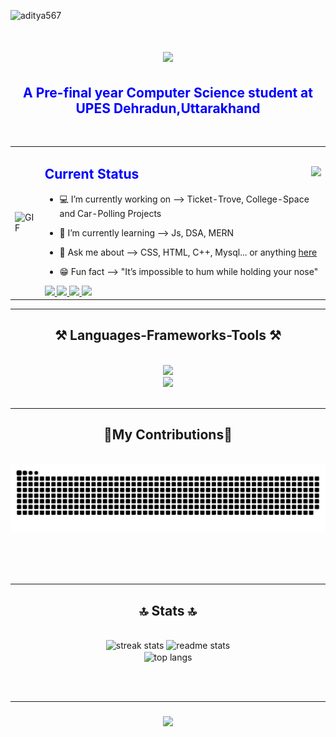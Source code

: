 
![aditya567](https://github.com/Aditya-567/Aditya-567/assets/106132841/e4da32bf-bcfa-4499-ad50-adb48b7205f2)

<h1 align="center">
    <img src="https://readme-typing-svg.herokuapp.com/?font=Righteous&size=35&center=true&vCenter=true&width=500&height=100&duration=4000&lines=Hi+There!+👋;+I'm+Aditya+Kumar!;" />
</h1>
<h2 align="center"style="color:blue"> A Pre-final year Computer Science student at UPES Dehradun,Uttarakhand</h2>
<br/>
<table>
<tr>
<td>
<!-- REMOVE THE BACKSLASHES -->
<img align="center" alt="GIF" src="https://media2.giphy.com/media/2IudUHdI075HL02Pkk/giphy.gif?cid=ecf05e47ajwx43swwpzg1hgmyyoxre5orkkt79hjpc61mdse&ep=v1_gifs_search&rid=giphy.gif&ct=g" />             
</td>
<td>
<h2 style="color:blue"> <b>Current Status </b> <img align="right" src="https://visitor-badge.laobi.icu/badge?page_id=Aditya-567.Aditya-567" /></h2>
  
 - 💻 I’m currently working on --> Ticket-Trove, College-Space and Car-Polling Projects
  
 - 📝 I’m currently learning --> Js, DSA, MERN 

 - 🫡 Ask me about --> CSS, HTML, C++, Mysql... or anything [here](https://github.com/Aditya-567/Aditya-567/issues)
 
 - 😁 Fun fact --> "It’s impossible to hum while holding your nose" 

  <a href="mailto:lextrone000567@gmail.com">
    <img src="https://img.shields.io/badge/Gmail-333333?style=for-the-badge&logo=gmail&logoColor=red" />
  </a>
  <a href="https://www.linkedin.com/in/aditya-kumar-820a8b227/" target="_blank">
    <img src="https://img.shields.io/badge/LinkedIn-0077B5?style=for-the-badge&logo=linkedin&logoColor=white" target="_blank" />
  </a>
    <a href="https://leetcode.com/Aditya000567/" target="_blank">
    <img src="https://img.shields.io/badge/LeetCode-000000?style=for-the-badge&logo=leetcode&logoColor=yellow" target="_blank" />
  </a>
  </a>
    <a href="https://www.instagram.com/aditya_kumar0056/" target="_blank">
    <img src="https://img.shields.io/badge/instagram-rgb(230, 64, 95)?style=for-the-badge&logo=instagram&logoColor=white" target="_blank" />
  </a>
 
</td>
</tr>
</table>


 <hr/>
<h2 align="center">⚒️ Languages-Frameworks-Tools ⚒️</h2>
<br/>
<div align="center">
    <img src="https://skillicons.dev/icons?i=cpp,github,python,javascript,c,java" /><br>
    <img src="https://skillicons.dev/icons?i=aws,azure,gcp,mysql,html,css,vscode,git,eclipse" />
</div>

<br/>
<hr/>

<div align="center">
  <h2> 🐲My Contributions🐲 </h2>
  <br>
  <img alt="snake eating my contributions" src="https://raw.githubusercontent.com/Aditya-567/Aditya-567/output/github-contribution-grid-snake.svg" />
  
  <br/><br/><br/>
</div>

<hr/>

<h2 align="center">🔝 Stats 🔝</h2>
<br>
<div align=center>
  <img width=390 src="https://streak-stats.demolab.com/?user=Aditya-567&count_private=true&theme=react&border_radius=10" alt="streak stats"/>
  <img width=380 src="https://github-readme-stats.vercel.app/api?username=Aditya-567&count_private=true&show_icons=true&theme=react&rank_icon=github&border_radius=10" alt="readme stats" />
  <br/>
  <img width=325 align="center" src="https://github-readme-stats.vercel.app/api/top-langs/?username=Aditya-567&hide=HTML&langs_count=8&layout=compact&theme=react&border_radius=10&size_weight=0.5&count_weight=0.5&exclude_repo=github-readme-stats" alt="top langs" />
</div>

<br/><br/>
<hr/>

<h3 align="center">
    <img src="https://readme-typing-svg.herokuapp.com/?font=Righteous&size=25&center=true&vCenter=true&width=500&height=70&duration=4000&lines=Thanks+for+visiting!+✌️;+Shoot+me+a+message+on+Linkedin!;I'm+always+down+to+connect+:)">
</h3>

<br/>

